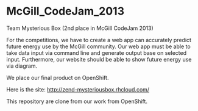 McGill_CodeJam_2013
===================

Team Mysterious Box (2nd place in McGill CodeJam 2013)

For the competitions, we have to create a web app can accurately predict future energy use by the McGill community. Our web app must be able to take data input via command line and generate output base on selected input. Furthermore, our website should be able to show future energy use via diagram.

We place our final product on OpenShift.

Here is the site: http://zend-mysteriousbox.rhcloud.com/

This repository are clone from our work from OpenShift.

